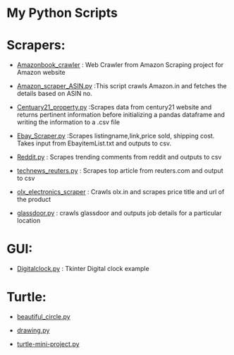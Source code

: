 # My Python Scripts
	

# Scrapers:

* [Amazonbook_crawler](https://github.com/sudhanshu1991/Python/tree/master/Scrapers/Amazonbook_crawler) : Web Crawler from Amazon Scraping project for Amazon website

* [Amazon_scraper_ASIN.py](https://github.com/sudhanshu1991/Python/blob/master/Scrapers/Amazon_scraper_ASIN.py) :This script crawls Amazon.in and fetches the details based on ASIN no.

* [Centuary21_property.py](https://github.com/sudhanshu1991/Python/blob/master/Scrapers/century21_property.py) :Scrapes data from century21 website and returns pertinent information before initializing a pandas dataframe and writing the information to a .csv file

* [Ebay_Scraper.py](https://github.com/sudhanshu1991/Python/blob/master/Scrapers/Ebay_scraper.py) :Scrapes listingname,link,price sold, shipping cost. Takes input from EbayitemList.txt and outputs to csv.

* [Reddit.py](https://github.com/sudhanshu1991/Python/blob/master/Scrapers/reddit.py) : Scrapes trending comments from reddit and outputs to csv

* [technews_reuters.py](https://github.com/sudhanshu1991/Python/blob/master/Scrapers/technews_reuters.py) : Scrapes top article from reuters.com and output to csv

* [olx_electronics_scraper](https://github.com/sudhanshu-jha/Python/tree/master/Scrapers_Crawlers/Olx_electronics_scraper) : Crawls olx.in and scrapes price title and url of the product

* [glassdoor.py](https://github.com/sudhanshu-jha/Python/blob/master/glassdoor.py) : crawls glassdoor and outputs job details for a particular location


# GUI:

* [Digitalclock.py](https://github.com/sudhanshu1991/Python/blob/master/GUI/Digitalclock.py) : Tkinter Digital clock example

# Turtle:

* [beautiful_circle.py](https://github.com/sudhanshu1991/Python/blob/master/GUI/beautiful_circle.py)

* [drawing.py](https://github.com/sudhanshu1991/Python/blob/master/GUI/drawing.py)

* [turtle-mini-project.py](https://github.com/sudhanshu1991/Python/blob/master/GUI/turtle-mini-project.py)















